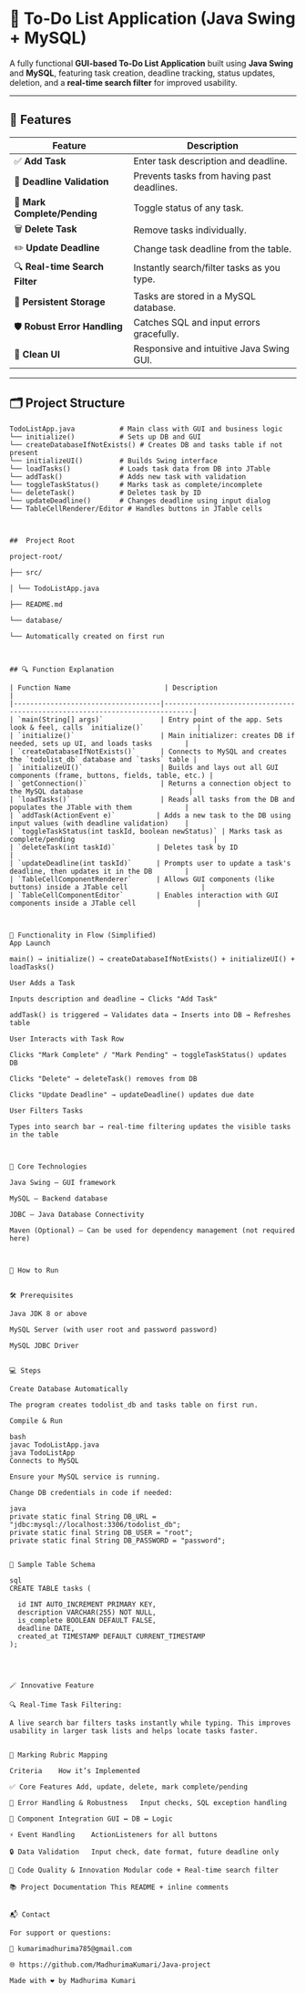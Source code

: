 # 📝 To-Do List Application (Java Swing + MySQL)

A fully functional **GUI-based To-Do List Application** built using **Java Swing** and **MySQL**, featuring task creation, deadline tracking, status updates, deletion, and a **real-time search filter** for improved usability.

---

## 🔧 Features

| Feature                     | Description |
|----------------------------|-------------|
| ✅ **Add Task**            | Enter task description and deadline. |
| 📅 **Deadline Validation** | Prevents tasks from having past deadlines. |
| 🔁 **Mark Complete/Pending** | Toggle status of any task. |
| 🗑️ **Delete Task**         | Remove tasks individually. |
| ✏️ **Update Deadline**     | Change task deadline from the table. |
| 🔍 **Real-time Search Filter** | Instantly search/filter tasks as you type. |
| 💾 **Persistent Storage**  | Tasks are stored in a MySQL database. |
| 🛡️ **Robust Error Handling** | Catches SQL and input errors gracefully. |
| 🧼 **Clean UI**            | Responsive and intuitive Java Swing GUI. |

---

## 🗂️ Project Structure

```plaintext
TodoListApp.java           # Main class with GUI and business logic
└── initialize()           # Sets up DB and GUI
└── createDatabaseIfNotExists() # Creates DB and tasks table if not present
└── initializeUI()         # Builds Swing interface
└── loadTasks()            # Loads task data from DB into JTable
└── addTask()              # Adds new task with validation
└── toggleTaskStatus()     # Marks task as complete/incomplete
└── deleteTask()           # Deletes task by ID
└── updateDeadline()       # Changes deadline using input dialog
└── TableCellRenderer/Editor # Handles buttons in JTable cells



##  Project Root

project-root/

├── src/

│ └── TodoListApp.java

├── README.md

└── database/

└── Automatically created on first run



## 🔍 Function Explanation

| Function Name                       | Description                                                                 |
|------------------------------------|-----------------------------------------------------------------------------|
| `main(String[] args)`              | Entry point of the app. Sets look & feel, calls `initialize()`             |
| `initialize()`                     | Main initializer: creates DB if needed, sets up UI, and loads tasks        |
| `createDatabaseIfNotExists()`      | Connects to MySQL and creates the `todolist_db` database and `tasks` table |
| `initializeUI()`                   | Builds and lays out all GUI components (frame, buttons, fields, table, etc.) |
| `getConnection()`                  | Returns a connection object to the MySQL database                          |
| `loadTasks()`                      | Reads all tasks from the DB and populates the JTable with them             |
| `addTask(ActionEvent e)`          | Adds a new task to the DB using input values (with deadline validation)    |
| `toggleTaskStatus(int taskId, boolean newStatus)` | Marks task as complete/pending                                  |
| `deleteTask(int taskId)`          | Deletes task by ID                                                         |
| `updateDeadline(int taskId)`      | Prompts user to update a task's deadline, then updates it in the DB        |
| `TableCellComponentRenderer`      | Allows GUI components (like buttons) inside a JTable cell                  |
| `TableCellComponentEditor`        | Enables interaction with GUI components inside a JTable cell               |



🧠 Functionality in Flow (Simplified)
App Launch

main() → initialize() → createDatabaseIfNotExists() + initializeUI() + loadTasks()

User Adds a Task

Inputs description and deadline → Clicks "Add Task"

addTask() is triggered → Validates data → Inserts into DB → Refreshes table

User Interacts with Task Row

Clicks "Mark Complete" / "Mark Pending" → toggleTaskStatus() updates DB

Clicks "Delete" → deleteTask() removes from DB

Clicks "Update Deadline" → updateDeadline() updates due date

User Filters Tasks

Types into search bar → real-time filtering updates the visible tasks in the table



🧠 Core Technologies

Java Swing – GUI framework

MySQL – Backend database

JDBC – Java Database Connectivity

Maven (Optional) – Can be used for dependency management (not required here)



🚀 How to Run


🛠️ Prerequisites

Java JDK 8 or above

MySQL Server (with user root and password password)

MySQL JDBC Driver


💻 Steps

Create Database Automatically

The program creates todolist_db and tasks table on first run.

Compile & Run

bash
javac TodoListApp.java
java TodoListApp
Connects to MySQL

Ensure your MySQL service is running.

Change DB credentials in code if needed:

java
private static final String DB_URL = "jdbc:mysql://localhost:3306/todolist_db";
private static final String DB_USER = "root";
private static final String DB_PASSWORD = "password";


🧪 Sample Table Schema

sql
CREATE TABLE tasks (

  id INT AUTO_INCREMENT PRIMARY KEY,
  description VARCHAR(255) NOT NULL,
  is_complete BOOLEAN DEFAULT FALSE,
  deadline DATE,
  created_at TIMESTAMP DEFAULT CURRENT_TIMESTAMP
);




🪄 Innovative Feature

🔍 Real-Time Task Filtering:

A live search bar filters tasks instantly while typing. This improves usability in larger task lists and helps locate tasks faster.


🧾 Marking Rubric Mapping

Criteria	How it’s Implemented

✅ Core Features	Add, update, delete, mark complete/pending

🛑 Error Handling & Robustness	Input checks, SQL exception handling

🔁 Component Integration	GUI ↔ DB ↔ Logic

⚡ Event Handling	ActionListeners for all buttons

🔒 Data Validation	Input check, date format, future deadline only

🧼 Code Quality & Innovation	Modular code + Real-time search filter

📚 Project Documentation	This README + inline comments


📬 Contact

For support or questions:

📧 kumarimadhurima785@gmail.com

🌐 https://github.com/MadhurimaKumari/Java-project

Made with ❤️ by Madhurima Kumari
